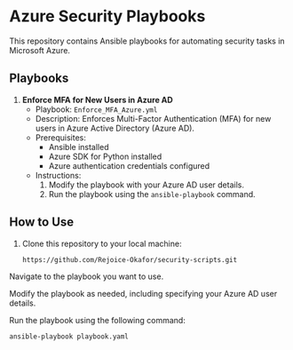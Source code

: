 # Azure Security Playbooks

This repository contains Ansible playbooks for automating security tasks in Microsoft Azure.

## Playbooks

1. **Enforce MFA for New Users in Azure AD**
   - Playbook: `Enforce_MFA_Azure.yml`
   - Description: Enforces Multi-Factor Authentication (MFA) for new users in Azure Active Directory (Azure AD).
   - Prerequisites:
     - Ansible installed
     - Azure SDK for Python installed
     - Azure authentication credentials configured
   - Instructions:
     1. Modify the playbook with your Azure AD user details.
     2. Run the playbook using the `ansible-playbook` command.

## How to Use

1. Clone this repository to your local machine:

   ```bash
   https://github.com/Rejoice-Okafor/security-scripts.git
Navigate to the playbook you want to use.

Modify the playbook as needed, including specifying your Azure AD user details.

Run the playbook using the following command:

```bash
ansible-playbook playbook.yaml
```
